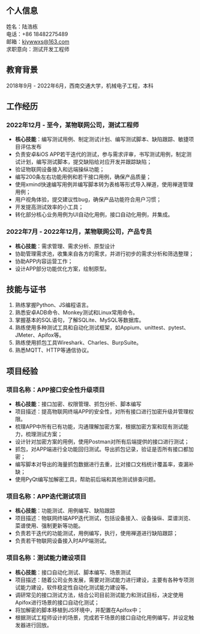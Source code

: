 ## 个人信息

姓名：陆浩栋  
电话：+86 18482275489  
邮箱：kjywwxs@163.com  
求职意向：测试开发工程师  

## 教育背景

2018年9月 - 2022年6月，西南交通大学，机械电子工程，本科

## 工作经历

### 2022年12月 - 至今，某物联网公司，测试工程师

- **核心技能**：编写测试用例、制定测试计划、编写测试脚本、缺陷跟踪、敏捷项目评估发布
- 负责安卓&iOS APP若干迭代的测试，参与需求评审，书写测试用例，制定测试计划，编写测试脚本，提交缺陷给对应开发并跟踪缺陷；
- 验证物联网设备接入和远端操纵功能；
- 编写200条左右功能用例和若干接口用例，确保产品质量；
- 使用xmind快速编写用例并编写脚本转为表格等形式导入禅道，使用禅道管理用例；
- 用户视角体验，提交建议性bug，确保产品功能符合用户习惯；
- 开发提高测试效率的小工具；
- 转化部分核心业务用例为UI自动化用例，接口自动化用例，并集成。

### 2022年7月 - 2022年12月，某物联网公司，产品专员

- **核心技能**：需求管理、需求分析、原型设计
- 协助管理需求池，收集来自各方的需求，并进行初步的需求分析和筛选整理；
- 协助APP内容运营工作；
- 设计APP部分功能优化方案，绘制原型。

## 技能与证书

1. 熟练掌握Python、JS编程语言。
2. 熟悉安卓ADB命令、Monkey测试和Linux常用命令。
3. 掌握基本的SQL语句，了解SQLite、MySQL等数据库。
4. 熟练使用多种测试工具和自动化测试框架，如Appium、unittest、pytest、JMeter、Apifox等。
5. 熟练使用抓包工具Wireshark、Charles、BurpSuite。
6. 熟悉MQTT、HTTP等通信协议。

## 项目经验

### 项目名称：APP接口安全性升级项目

- **核心技能**：接口加密、权限管理、抓包分析、脚本编写
- 项目描述：提高物联网终端APP的安全性，对所有接口进行加密升级并管理权限。
- 梳理APP中所有已有功能，沟通理解加密方案，根据加密方案和现有测试能力，梳理测试方案；
- 设计针对加密方案的用例，使用Postman对所有后端提供的接口进行测试；
- 抓包，对APP端进行全功能回归测试。导出抓包记录，验证是否所有接口都加密；
- 编写脚本对导出的海量抓包数据进行去重，比对接口文档统计覆盖率，查漏补缺；
- 使用PyQt编写加解密工具，帮助前后端和其他测试排查问题。

### 项目名称：APP迭代测试项目

- **核心技能**：功能测试、用例编写、缺陷跟踪
- 项目描述：物联网终端APP迭代测试，包括设备接入、设备操纵、菜谱浏览、菜谱使用、强制更新等功能。
- 负责若干迭代的功能测试，用例编写，执行，使用禅道进行缺陷跟踪；
- 负责若干物联网设备接入时APP端测试。

### 项目名称：测试能力建设项目

- **核心技能**：接口自动化测试、脚本编写、场景测试
- 项目描述：随着公司业务发展，需要对测试能力进行建设，主要有各种专项测试能力建设，软件稳定性自动化测试能力建设等。
- 调研常见的接口测试方法，结合公司目前测试能力和测试目标，决定使用Apifox进行场景的接口自动化测试；
- 将加解密的脚本移植到JS环境中，并配置在Apifox中；
- 根据测试工程师设计的场景，完成若干场景的接口自动化用例编写，并设定触发器进行回放。